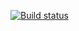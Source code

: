 [![Build status](https://ci.appveyor.com/api/projects/status/e20qry26carkhbvo?svg=true)](https://ci.appveyor.com/project/ElviraAnisenko/autotesthw2-ocbo2)